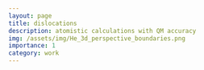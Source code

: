 ```yaml
---
layout: page
title: dislocations
description: atomistic calculations with QM accuracy
img: /assets/img/He_3d_perspective_boundaries.png
importance: 1
category: work
---
```

